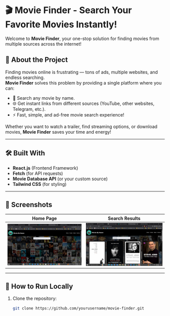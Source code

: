 # 🎬 Movie Finder - Search Your Favorite Movies Instantly!

Welcome to **Movie Finder**, your one-stop solution for finding movies from multiple sources across the internet!

## 🚀 About the Project

Finding movies online is frustrating — tons of ads, multiple websites, and endless searching.  
**Movie Finder** solves this problem by providing a single platform where you can:
- 🔎 Search any movie by name.
- 🌐 Get instant links from different sources (YouTube, other websites, Telegram, etc.).
- ⚡ Fast, simple, and ad-free movie search experience!

Whether you want to watch a trailer, find streaming options, or download movies, **Movie Finder** saves your time and energy!

---

## 🛠️ Built With

- **React.js** (Frontend Framework)
- **Fetch** (for API requests)
- **Movie Database API** (or your custom source)
- **Tailwind CSS** (for styling)

---

## 📸 Screenshots

| Home Page | Search Results |
|:---------:|:--------------:|
| ![Home](./screenshots/home.png) | ![Results](./screenshots/results.png) |

---

## 🚀 How to Run Locally

1. Clone the repository:
   ```bash
   git clone https://github.com/yourusername/movie-finder.git
